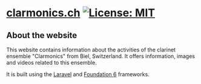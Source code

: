 # [clarmonics.ch](https://clarmonics.ch/) [![License: MIT](https://img.shields.io/badge/License-MIT-yellow.svg)](https://opensource.org/licenses/MIT)

## About the website

This website contains information about the activities of the clarinet ensemble "Clarmonics" from Biel, Switzerland. It offers information, images and videos related to this ensemble.

It is built using the [Laravel](https://laravel.com/) and [Foundation 6](https://get.foundation/) frameworks.

